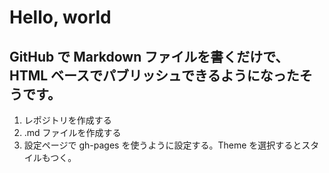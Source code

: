 # Hello, world

## GitHub で Markdown ファイルを書くだけで、HTML ベースでパブリッシュできるようになったそうです。

1. レポジトリを作成する
2. .md ファイルを作成する
3. 設定ページで gh-pages を使うように設定する。Theme を選択するとスタイルもつく。

